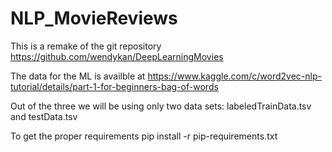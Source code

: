 # NLP_MovieReviews
This is a remake of the git repository https://github.com/wendykan/DeepLearningMovies

The data for the ML is availble at https://www.kaggle.com/c/word2vec-nlp-tutorial/details/part-1-for-beginners-bag-of-words 

Out of the three we will be using only two data sets: labeledTrainData.tsv and testData.tsv

To get the proper requirements pip install -r pip-requirements.txt
